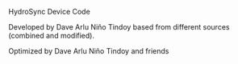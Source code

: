 HydroSync Device Code

Developed by Dave Arlu Niño Tindoy based from different sources (combined and modified).

Optimized by Dave Arlu Niño Tindoy and friends
